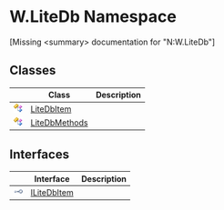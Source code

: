 W.LiteDb Namespace
==================

[Missing &lt;summary> documentation for "N:W.LiteDb"]



Classes
-------

                | Class              | Description 
--------------- | ------------------ | ----------- 
![Public class] | [LiteDbItem][1]    |             
![Public class] | [LiteDbMethods][2] |             


Interfaces
----------

                    | Interface        | Description 
------------------- | ---------------- | ----------- 
![Public interface] | [ILiteDbItem][3] |             

[1]: LiteDbItem/README.md
[2]: LiteDbMethods/README.md
[3]: ILiteDbItem/README.md
[4]: ../_icons/Help.png
[Public class]: ../_icons/pubclass.gif "Public class"
[Public interface]: ../_icons/pubinterface.gif "Public interface"